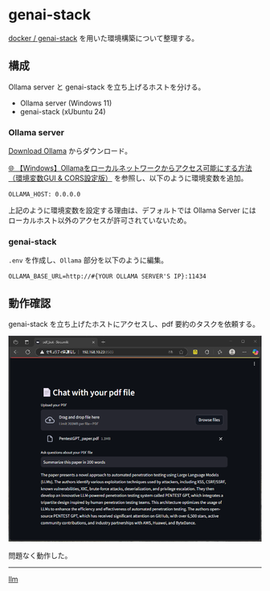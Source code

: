 # genai-stack

[docker / genai-stack](https://github.com/docker/genai-stack) を用いた環境構築について整理する。

## 構成
Ollama server と genai-stack を立ち上げるホストを分ける。

- Ollama server (Windows 11)
- genai-stack (xUbuntu 24)

### Ollama server
[Download Ollama](https://ollama.com/download/windows) からダウンロード。

[🌐 【Windows】Ollamaをローカルネットワークからアクセス可能にする方法（環境変数GUI & CORS設定版）](https://qiita.com/FumiyaHr/items/43d27268633cd48cdca9) を参照し、以下のように環境変数を追加。

```
OLLAMA_HOST: 0.0.0.0
```

上記のように環境変数を設定する理由は、デフォルトでは Ollama Server にはローカルホスト以外のアクセスが許可されていないため。

### genai-stack
`.env` を作成し、`Ollama` 部分を以下のように編集。

```
OLLAMA_BASE_URL=http://#{YOUR OLLAMA SERVER'S IP}:11434
```

## 動作確認
genai-stack を立ち上げたホストにアクセスし、pdf 要約のタスクを依頼する。

![](fig/01_check.png)

問題なく動作した。

---

[llm](../README.md)
